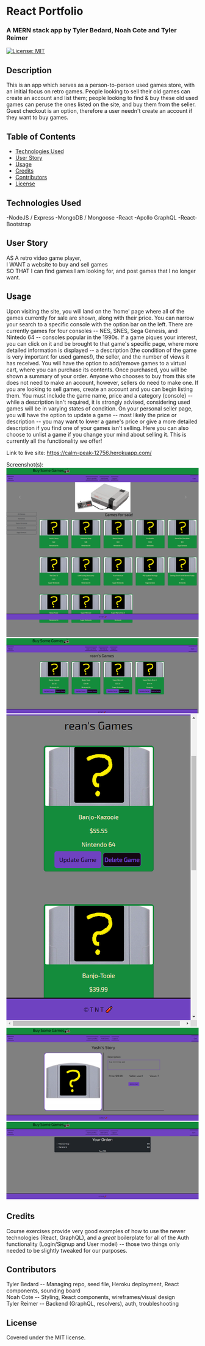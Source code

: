 # React Portfolio
### A MERN stack app by Tyler Bedard, Noah Cote and Tyler Reimer

[![License: MIT](https://img.shields.io/badge/License-MIT-yellow.svg)](https://opensource.org/licenses/MIT)

## Description

This is an app which serves as a person-to-person used games store, with an initial focus on retro games. People looking to sell their old games can create an account and list them; people looking to find & buy these old used games can peruse the ones listed on the site, and buy them from the seller. Guest checkout is an option, therefore a user needn't create an account if they want to buy games.

## Table of Contents

- [Technologies Used](#technologies-used)
- [User Story](#user-story)
- [Usage](#usage)
- [Credits](#credits)
- [Contributors](#contributors)
- [License](#license)

## Technologies Used

  -NodeJS / Express
  -MongoDB / Mongoose
  -React
  -Apollo GraphQL
  -React-Bootstrap

## User Story

AS A retro video game player,  
I WANT a website to buy and sell games  
SO THAT I can find games I am looking for, and post games that I no longer want.  

## Usage

Upon visiting the site, you will land on the 'home' page where all of the games currently for sale are shown, along with their price. You can narrow your search to a specific console with the option bar on the left. There are currently games for four consoles -- NES, SNES, Sega Genesis, and Nintedo 64 -- consoles popular in the 1990s. If a game piques your interest, you can click on it and be brought to that game's specific page, where more detailed information is displayed -- a description (the condition of the game is very important for used games!), the seller, and the number of views it has received. You will have the option to add/remove games to a virtual cart, where you can purchase its contents. Once purchased, you will be shown a summary of your order. Anyone who chooses to buy from this site does not need to make an account, however, sellers do need to make one. If you are looking to sell games, create an account and you can begin listing them. You must include the game name, price and a category (console) -- while a description isn't required, it is strongly advised, considering used games will be in varying states of condition. On your personal seller page, you will have the option to update a game -- most likely the price or description -- you may want to lower a game's price or give a more detailed description if you find one of your games isn't selling. Here you can also choose to unlist a game if you change your mind about selling it. This is currently all the functionality we offer!

Link to live site: https://calm-peak-12756.herokuapp.com/
  
Screenshot(s):
![Home](./client/public/images/mockups/home-page.png?raw=true "Home page (view listed games)")
![Seller](./client/public/images/mockups/seller-page.png?raw=true "Seller profile page, regular screen")
![Seller Mobile](./client/public/images/mockups/seller-page-mobile.png?raw=true "Seller profile page, narrow screen")
![Game details](./client/public/images/mockups/one-game-page.png?raw=true "One game (details) page")
![Order](./client/public/images/mockups/completed-order.png?raw=true "Completed order page")


## Credits

Course exercises provide very good examples of how to use the newer technologies (React, GraphQL), and a _great_ boilerplate for all of the Auth functionality (Login/Signup and User model) -- those two things only needed to be slightly tweaked for our purposes.

## Contributors

Tyler Bedard -- Managing repo, seed file, Heroku deployment, React components, sounding board  
Noah Cote -- Styling, React components, wireframes/visual design  
Tyler Reimer -- Backend (GraphQL, resolvers), auth, troubleshooting  

## License

Covered under the MIT license.
